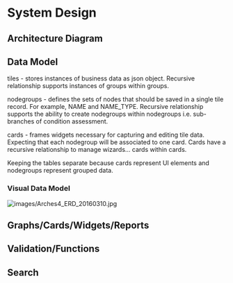 # System Design

## Architecture Diagram

## Data Model
tiles - stores instances of business data as json object. Recursive relationship supports instances of groups within groups.

nodegroups - defines the sets of nodes that should be saved in a single tile record.  For example, NAME and NAME_TYPE.  Recursive relationship supports the ability to create nodegroups within nodegroups i.e. sub-branches of condition assessment.

cards - frames widgets necessary for capturing and editing tile data.  Expecting that each nodegroup will be associated to one card.  Cards have a recursive relationship to manage wizards… cards within cards.

Keeping the tables separate because cards represent UI elements and nodegroups represent grouped data.

### Visual Data Model
![images/Arches4_ERD_20160310.jpg](https://raw.githubusercontent.com/wiki/archesproject/arches/images/Arches4_ERD_20160310.jpg)

## Graphs/Cards/Widgets/Reports

## Validation/Functions

## Search
